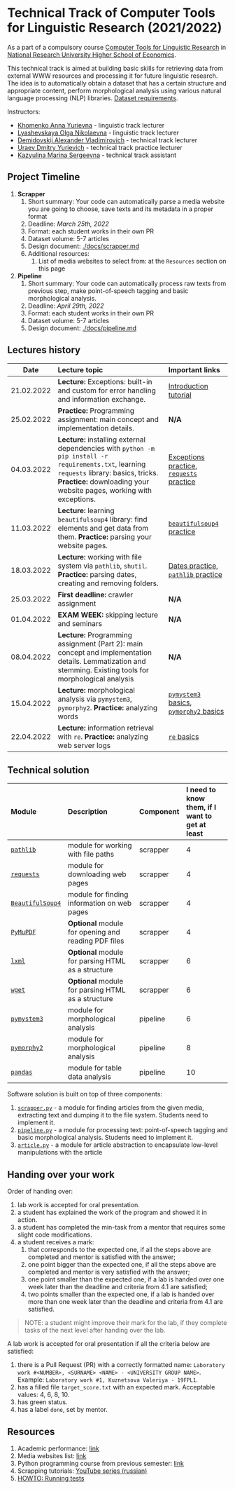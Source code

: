 # Technical Track of Computer Tools for Linguistic Research (2021/2022)

As a part of a compulsory course 
[Computer Tools for Linguistic Research](https://www.hse.ru/en/edu/courses/494759476)
in [National Research University Higher School of Economics](https://www.hse.ru/).

This technical track is aimed at building basic skills for retrieving data from external
WWW resources and processing it for future linguistic research. The idea is to automatically 
obtain a dataset that has a certain structure and appropriate content, 
perform morphological analysis using various natural language processing (NLP) 
libraries. [Dataset requirements](./docs/dataset.md).

Instructors: 

* [Khomenko Anna Yurievna](https://www.hse.ru/org/persons/65858472) - linguistic track lecturer
* [Lyashevskaya Olga Nikolaevna](https://www.hse.ru/staff/olesar) - linguistic track lecturer
* [Demidovskij Alexander Vladimirovich](https://www.hse.ru/staff/demidovs#sci) - technical track lecturer
* [Uraev Dmitry Yurievich](https://www.hse.ru/org/persons/208529395) - technical track practice lecturer
* [Kazyulina Marina Sergeevna](https://t.me/poemgranate) - technical track assistant

## Project Timeline

1. **Scrapper**
   1. Short summary: Your code can automatically parse a media website you are going to choose, 
      save texts and its metadata in a proper format
   1. Deadline: *March 25th, 2022*
   1. Format: each student works in their own PR
   1. Dataset volume: 5-7 articles
   1. Design document: [./docs/scrapper.md](./docs/scrapper.md)
   1. Additional resources:
      1. List of media websites to select from: at the `Resources` section on this page
1. **Pipeline**
   1. Short summary: Your code can automatically process raw texts from previous step,
      make point-of-speech tagging and basic morphological analysis.
   1. Deadline: *April 29th, 2022*
   1. Format: each student works in their own PR
   1. Dataset volume: 5-7 articles
   1. Design document: [./docs/pipeline.md](./docs/pipeline.md)

## Lectures history

|Date|Lecture topic|Important links|
|:--:|:---|:---|
|21.02.2022|**Lecture:** Exceptions: built-in and custom for error handling and information exchange.|[Introduction tutorial](https://realpython.com/python-exceptions/)|
|25.02.2022|**Practice:** Programming assignment: main concept and implementation details.|**N/A**|
|04.03.2022|**Lecture:** installing external dependencies with `python -m pip install -r requirements.txt`, learning `requests` library: basics, tricks. **Practice:** downloading your website pages, working with exceptions.|[Exceptions practice](./seminars/03.04.2022/try_exceptions.py), [`requests` practice](./seminars/03.04.2022/try_requests.py)|
|11.03.2022|**Lecture:** learning `beautifulsoup4` library: find elements and get data from them. **Practice:** parsing your website pages.|[`beautifulsoup4` practice](./seminars/03.11.2022/try_beautiful_soup.py)|
|18.03.2022|**Lecture:** working with file system via `pathlib`, `shutil`. **Practice:** parsing dates, creating and removing folders.|[Dates practice](./seminars/03.18.2022/try_dates.py), [`pathlib` practice](./seminars/03.18.2022/try_fs.py)|
|25.03.2022|**First deadline:** crawler assignment|**N/A**|
|01.04.2022|**EXAM WEEK:** skipping lecture and seminars|**N/A**|
|08.04.2022|**Lecture:** Programming assignment (Part 2): main concept and implementation details. Lemmatization and stemming. Existing tools for morphological analysis|**N/A**|
|15.04.2022|**Lecture:** morphological analysis via `pymystem3`, `pymorphy2`. **Practice:** analyzing words|[`pymystem3` basics](./seminars/04.15.2022/try_mystem.py), [`pymorphy2` basics](./seminars/04.15.2022/try_pymorphy.py)|
|22.04.2022|**Lecture:** information retrieval with `re`. **Practice:** analyzing web server logs|[`re` basics](./seminars/04.22.2022/try_re.py)|

## Technical solution

| Module                                                        | Description                                           | Component | I need to know them, if I want to get at least |
|:--------------------------------------------------------------|:------------------------------------------------------|:---|:---|
| [`pathlib`](https://pypi.org/project/pathlib/)                | module for working with file paths                    | scrapper | 4 |
| [`requests`](https://pypi.org/project/requests/)              | module for downloading web pages                      | scrapper | 4 |
| [`BeautifulSoup4`](https://pypi.org/project/beautifulsoup4/)  | module for finding information on web pages           | scrapper | 4 |
| [`PyMuPDF`](https://pymupdf.readthedocs.io//)                 | **Optional** module for opening and reading PDF files | scrapper | 4 |
| [`lxml`](https://pypi.org/project/lxml/)                      | **Optional** module for parsing HTML as a structure   | scrapper | 6 |
| [`wget`](https://pypi.org/project/wget/)                      | **Optional** module for parsing HTML as a structure   | scrapper | 6 |
| [`pymystem3`](https://pypi.org/project/pymystem3/)            | module for morphological analysis                     | pipeline | 6 |
| [`pymorphy2`](https://pypi.org/project/pymorphy2/)            | module for morphological analysis                     | pipeline | 8 |
| [`pandas`](https://pypi.org/project/pandas/)                  | module for table data analysis                        | pipeline | 10 |

Software solution is built on top of three components:
1. [`scrapper.py`](./scrapper.py) - a module for finding articles from the given media, extracting text and
   dumping it to the file system. Students need to implement it.
1. [`pipeline.py`](./pipeline.py) - a module for processing text: point-of-speech tagging and 
   basic morphological analysis. Students need to implement it.
1. [`article.py`](core_utils/article.py) - a module for article abstraction to encapsulate low-level
   manipulations with the article
   
## Handing over your work

Order of handing over:

1. lab work is accepted for oral presentation.
2. a student has explained the work of the program and showed it in action.
3. a student has completed the min-task from a mentor that requires some slight code modifications.
4. a student receives a mark:
   1. that corresponds to the expected one, if all the steps above are completed and mentor is satisfied with 
      the answer;
   2. one point bigger than the expected one, if all the steps above are completed and mentor is very 
      satisfied with the answer;
   3. one point smaller than the expected one, if a lab is handed over one week later than the deadline and 
      criteria from 4.1 are satisfied;
   4. two points smaller than the expected one, if a lab is handed over more than one week later than 
      the deadline and criteria from 4.1 are satisfied.

> NOTE: a student might improve their mark for the lab, if they complete tasks of the next level after handing over
> the lab.

A lab work is accepted for oral presentation if all the criteria below are satisfied:

1. there is a Pull Request (PR) with a correctly formatted name:
   `Laboratory work #<NUMBER>, <SURNAME> <NAME> - <UNIVERSITY GROUP NAME>`. Example: `Laboratory work #1, Kuznetsova Valeriya - 19FPL1`.
2. has a filled file `target_score.txt` with an expected mark. Acceptable values: 4, 6, 8, 10.
3. has green status.
4. has a label `done`, set by mentor.
 
## Resources

1. Academic performance: [link](https://cloud.mail.ru/public/HwWW/29D1hTApp) 
1. Media websites list: [link](https://cloud.mail.ru/public/P1jw/g48YcWyYz)
1. Python programming course from previous semester: [link](https://github.com/fipl-hse/2021-2-level-labs)
1. Scrapping tutorials: [YouTube series (russian)](https://youtu.be/7hn1_t2ZtJQ)
1. [HOWTO: Running tests](./docs/tests.md)
